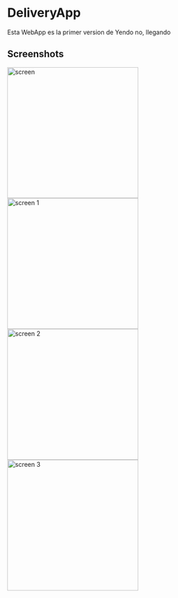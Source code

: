 # DeliveryApp

Esta WebApp es la primer version de Yendo no, llegando
## Screenshots

<img src="https://i.ibb.co/W6bSdVs/localhost-8080-shop-1-i-Phone-XR.png" data-canonical-src="https://i.ibb.co/W6bSdVs/localhost-8080-shop-1-i-Phone-XR.png" alt="screen" height="300px"> <img src="https://i.ibb.co/3zxxQsH/localhost-8080-shop-1-i-Phone-XR-1.png" data-canonical-src="https://i.ibb.co/3zxxQsH/localhost-8080-shop-1-i-Phone-XR-1.png" alt="screen 1" height="300px"> <img src="https://i.ibb.co/mBH5WZt/localhost-8080-shop-1-i-Phone-XR-2.png" data-canonical-src="https://i.ibb.co/mBH5WZt/localhost-8080-shop-1-i-Phone-XR-2.png" alt="screen 2" height="300px"> <img src="https://i.ibb.co/Pcf3HDN/localhost-8080-shop-1-i-Phone-XR-3.png" data-canonical-src="https://i.ibb.co/Pcf3HDN/localhost-8080-shop-1-i-Phone-XR-3.png" alt="screen 3" height="300px">



